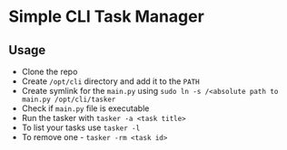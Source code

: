 # Simple CLI Task Manager

## Usage
* Clone the repo
* Create `/opt/cli` directory and add it to the `PATH`
* Create symlink for the `main.py` using `sudo ln -s /<absolute path to main.py /opt/cli/tasker`
* Check if `main.py` file is executable
* Run the tasker with `tasker -a <task title>`
* To list your tasks use `tasker -l`
* To remove one - `tasker -rm <task id>`

